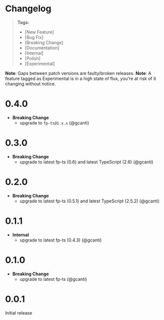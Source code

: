 # Changelog

> **Tags:**
>
> * [New Feature]
> * [Bug Fix]
> * [Breaking Change]
> * [Documentation]
> * [Internal]
> * [Polish]
> * [Experimental]

**Note**: Gaps between patch versions are faulty/broken releases. **Note**: A feature tagged as Experimental is in a
high state of flux, you're at risk of it changing without notice.

# 0.4.0

* **Breaking Change**
  * upgrade to `fp-ts@1.x.x` (@gcanti)

# 0.3.0

* **Breaking Change**
  * upgrade to latest fp-ts (0.6) and latest TypeScript (2.6) (@gcanti)

# 0.2.0

* **Breaking Change**
  * upgrade to latest fp-ts (0.5.1) and latest TypeScript (2.5.2) (@gcanti)

# 0.1.1

* **Internal**
  * upgrade to latest fp-ts (0.4.3) (@gcanti)

# 0.1.0

* **Breaking Change**
  * upgrade to latest fp-ts (@gcanti)

# 0.0.1

Initial release
